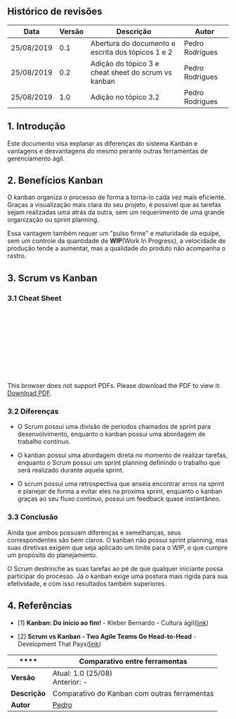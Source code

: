 ## Histórico de revisões

|Data|Versão|Descrição|Autor|
|-|-|-|-|
|25/08/2019|0.1| Abertura do documento e escrita dos tópicos 1 e 2 |Pedro Rodrigues|
|25/08/2019|0.2| Adição do tópico 3 e cheat sheet do scrum vs kanban |Pedro Rodrigues|
|25/08/2019|1.0| Adição no tópico 3.2 |Pedro Rodrigues|

## 1. Introdução
Este documento visa explanar as diferenças do sistema Kanban e vantagens e desvantagens do mesmo perante outras ferramentas de gerenciamento ágil.

## 2. Benefícios Kanban

O kanban organiza o processo de forma a torna-lo cada vez mais eficiente. Graças a visualização mais clara do seu projeto, é possível que as tarefas sejam realizadas uma atrás da outra, sem um requerimento de uma grande organização ou sprint planning.

Essa vantagem também requer um "pulso firme" e maturidade da equipe, sem um controle da quantidade de **WIP**(Work In Progress), a velocidade de produção tende a aumentar, mas a qualidade do produto não acompanha o rastro.

## 3. Scrum vs Kanban

### 3.1 Cheat Sheet

<!-- Pdf cheat Sheet -->

<object data="https://www.developmentthatpays.com/files/DevelopmentThatPays-ScrumVsKanban-CheatSheet-1_6.pdf" type="application/pdf" width="680px" height="550px">
    <embed src="https://www.developmentthatpays.com/files/DevelopmentThatPays-ScrumVsKanban-CheatSheet-1_6.pdf">
        <p>This browser does not support PDFs. Please download the PDF to view it: <a href="https://www.developmentthatpays.com/files/DevelopmentThatPays-ScrumVsKanban-CheatSheet-1_6.pdf">Download PDF</a>.</p>
    </embed>
</object>

### 3.2 Diferenças
* O Scrum possui uma divisão de períodos chamados de sprint para desenvolvimento, enquanto o kanban possui uma abordagem de trabalho contínuo.

* O kanban possui uma abordagem direta no momento de realizar tarefas, enquanto o Scrum possui um sprint planning definindo o trabalho que será realizado durante aquela sprint.

* O scrum possui uma retrospectiva que anseia encontrar erros na sprint e planejar de forma a evitar eles na proxima sprint, enquanto o kanban graças ao seu fluxo contínuo, possui um feedback quase instantâneo.

### 3.3 Conclusão
Ainda que ambos possuam diferenças e semelhanças, seus correspondentes são bem claros. O kanban não possui sprint planning, mas suas diretivas exigem que seja aplicado um limite para o WIP, o que cumpre um propósito do planejamento.

O Scrum destrinche as suas tarefas ao pé de que qualquer iniciante possa participar do processo. Já o kanban exige uma postura mais rigida para sua efetividade, e com isso resultados também superiores.


## 4. Referências

- [1] **Kanban: Do início ao fim!** - Kleber Bernardo - Cultura ágil([link](https://www.culturaagil.com.br/kanban-do-inicio-ao-fim/))

- [2] **Scrum vs Kanban - Two Agile Teams Go Head-to-Head** - Development That Pays([link](https://www.youtube.com/watch?v=HNd1_irOL5k))


|**** | **Comparativo entre ferramentas**  |
|--|--|
| **Versão**| Atual: 1.0 (25/08) <br> Anterior: - |
| **Descrição** | Comparativo do Kanban com outras ferramentas |
|**Autor**| [Pedro](https://github.com/pedro-prp) |
